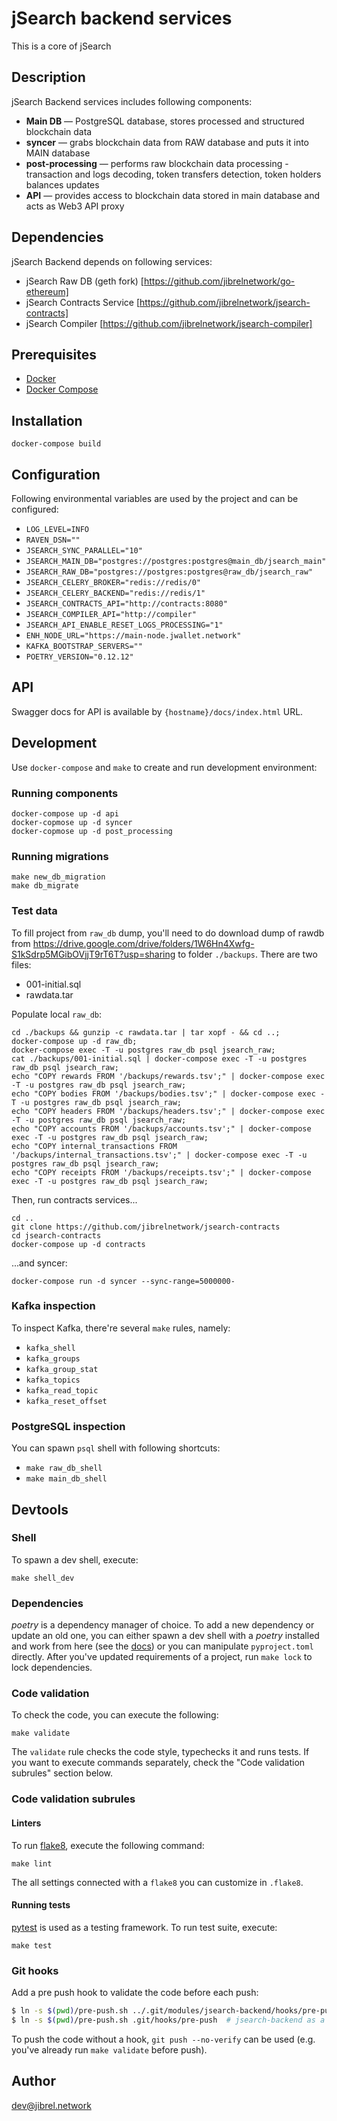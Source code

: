 # jSearch backend services

This is a core of jSearch 

## Description

jSearch Backend services includes following components: 

- **Main DB** — PostgreSQL database, stores processed and structured blockchain data
- **syncer** — grabs blockchain data from RAW database and puts it into MAIN database
- **post-processing** — performs raw blockchain data processing - transaction and
logs decoding, token transfers detection, token holders balances updates
- **API** — provides access to blockchain data stored in main database and acts as
Web3 API proxy

## Dependencies

jSearch Backend depends on following services:
- jSearch Raw DB (geth fork) [https://github.com/jibrelnetwork/go-ethereum]
- jSearch Contracts Service [https://github.com/jibrelnetwork/jsearch-contracts]
- jSearch Compiler [https://github.com/jibrelnetwork/jsearch-compiler]


## Prerequisites

* [Docker](https://docs.docker.com/install/)
* [Docker Compose](https://docs.docker.com/compose/install/)

## Installation
```
docker-compose build
```

## Configuration

Following environmental variables are used by the project and can be configured:
* `LOG_LEVEL=INFO`
* `RAVEN_DSN=""`
* `JSEARCH_SYNC_PARALLEL="10"`
* `JSEARCH_MAIN_DB="postgres://postgres:postgres@main_db/jsearch_main"`
* `JSEARCH_RAW_DB="postgres://postgres:postgres@raw_db/jsearch_raw"`
* `JSEARCH_CELERY_BROKER="redis://redis/0"`
* `JSEARCH_CELERY_BACKEND="redis://redis/1"`
* `JSEARCH_CONTRACTS_API="http://contracts:8080"`
* `JSEARCH_COMPILER_API="http://compiler"`
* `JSEARCH_API_ENABLE_RESET_LOGS_PROCESSING="1"`
* `ENH_NODE_URL="https://main-node.jwallet.network"`
* `KAFKA_BOOTSTRAP_SERVERS=""`
* `POETRY_VERSION="0.12.12"`

## API

Swagger docs for API is available by `{hostname}/docs/index.html` URL.


## Development

Use `docker-compose` and `make` to create and run development environment:

### Running components 

```
docker-compose up -d api
docker-copmose up -d syncer
docker-copmose up -d post_processing
```

### Running migrations
```
make new_db_migration
make db_migrate
```

### Test data
To fill project from `raw_db` dump, you'll need to do download dump of rawdb
from https://drive.google.com/drive/folders/1W6Hn4Xwfg-S1kSdrp5MGibOVjjT9rT6T?usp=sharing
to folder `./backups`. There are two files: 

- 001-initial.sql
- rawdata.tar

Populate local `raw_db`:
```
cd ./backups && gunzip -c rawdata.tar | tar xopf - && cd ..;
docker-compose up -d raw_db;
docker-compose exec -T -u postgres raw_db psql jsearch_raw;
cat ./backups/001-initial.sql | docker-compose exec -T -u postgres raw_db psql jsearch_raw;
echo "COPY rewards FROM '/backups/rewards.tsv';" | docker-compose exec -T -u postgres raw_db psql jsearch_raw;
echo "COPY bodies FROM '/backups/bodies.tsv';" | docker-compose exec -T -u postgres raw_db psql jsearch_raw;
echo "COPY headers FROM '/backups/headers.tsv';" | docker-compose exec -T -u postgres raw_db psql jsearch_raw;
echo "COPY accounts FROM '/backups/accounts.tsv';" | docker-compose exec -T -u postgres raw_db psql jsearch_raw;
echo "COPY internal_transactions FROM '/backups/internal_transactions.tsv';" | docker-compose exec -T -u postgres raw_db psql jsearch_raw;
echo "COPY receipts FROM '/backups/receipts.tsv';" | docker-compose exec -T -u postgres raw_db psql jsearch_raw;
```

Then, run contracts services...
```
cd ..
git clone https://github.com/jibrelnetwork/jsearch-contracts
cd jsearch-contracts
docker-compose up -d contracts
```

...and syncer:
```
docker-compose run -d syncer --sync-range=5000000-
```

### Kafka inspection

To inspect Kafka, there're several `make` rules, namely:
* `kafka_shell`
* `kafka_groups`
* `kafka_group_stat`
* `kafka_topics`
* `kafka_read_topic`
* `kafka_reset_offset`

### PostgreSQL inspection

You can spawn `psql` shell with following shortcuts:
* `make raw_db_shell`
* `make main_db_shell`

## Devtools

### Shell

To spawn a dev shell, execute:
```
make shell_dev
```

### Dependencies

*poetry* is a dependency manager of choice. To add a new dependency or update an
old one, you can either spawn a dev shell with a *poetry* installed and work
from here (see the [docs](http://poetry.eustace.io/)) or you can manipulate
`pyproject.toml` directly. After you've updated requirements of a project, run
`make lock` to lock dependencies.

### Code validation
To check the code, you can execute the following:
```
make validate
```

The `validate` rule checks the code style, typechecks it and runs tests. If you
want to execute commands separately, check the "Code validation subrules"
section below.

### Code validation subrules

#### Linters
To run [flake8](http://flake8.pycqa.org/en/latest/), execute the following
command:
```
make lint
```

The all settings connected with a `flake8` you can customize in `.flake8`.

#### Running tests
[pytest](https://pytest.org) is used as a testing framework. To run test suite,
execute: 
```
make test
```

### Git hooks

Add a pre push hook to validate the code before each push:

```bash
$ ln -s $(pwd)/pre-push.sh ../.git/modules/jsearch-backend/hooks/pre-push  # jsearch-backend as a git submodule.
$ ln -s $(pwd)/pre-push.sh .git/hooks/pre-push  # jsearch-backend as a standalone repo.
```

To push the code without a hook, `git push --no-verify` can be used (e.g.
you've already run `make validate` before push).

## Author

dev@jibrel.network
